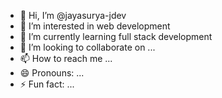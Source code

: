 - 👋 Hi, I’m @jayasurya-jdev
- 👀 I’m interested in web development
- 🌱 I’m currently learning full stack development
- 💞️ I’m looking to collaborate on ...
- 📫 How to reach me ...
- 😄 Pronouns: ...
- ⚡ Fun fact: ...

<!---
jayasurya-jdev/jayasurya-jdev is a ✨ special ✨ repository because its `README.md` (this file) appears on your GitHub profile.
You can click the Preview link to take a look at your changes.
--->
